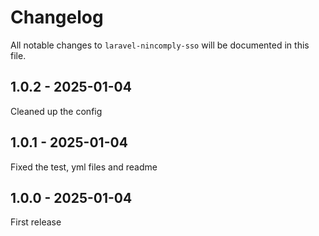# Changelog

All notable changes to `laravel-nincomply-sso` will be documented in this file.

## 1.0.2 - 2025-01-04

Cleaned up the config

## 1.0.1 - 2025-01-04

Fixed the test, yml files and readme

## 1.0.0 - 2025-01-04

First release
